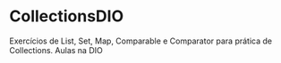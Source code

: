 # CollectionsDIO

Exercícios de List, Set, Map, Comparable e Comparator para prática de Collections. Aulas na DIO
